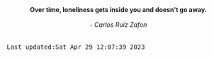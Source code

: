 
<div align="center"><b><span>Over time, loneliness gets inside you and doesn't go away.</span></b><br><br><i> - Carlos Ruiz Zafon</i></div>
<br><br><kbd>Last updated:Sat Apr 29 12:07:39 2023</kbd>